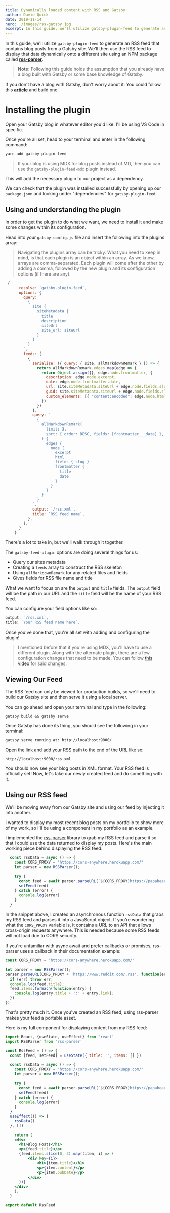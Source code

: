 ```yaml
---
title: Dynamically loaded content with RSS and Gatsby
author: David Quick
date: 2019-11-14
hero: ./images/rss-gatsby.jpg
excerpt: In this guide, we'll utilize gatsby-plugin-feed to generate an RSS feed that contains blog posts from a Gatsby site.
---
```


In this guide, we'll utilize `gatsby-plugin-feed` to generate an RSS feed that contains blog posts from a Gatsby site. We'll then use the RSS feed to display that data dynamically onto a different site using an NPM package called [**rss-parser**](https://www.npmjs.com/package/rss-parser).

> **Note:** 
Following this guide holds the assumption that you already have a blog built with Gatsby or some base knowledge of Gatsby.

If you don't have a blog with Gatsby, don't worry about it. You could follow this [**article**](https://daveceddia.com/start-blog-gatsby-netlify/) and build one. 

# Installing the plugin
Open your Gatsby blog in whatever editor you'd like. I'll be using VS Code in specific. 

Once you're all set, head to your terminal and enter in the following command: 

```shell
yarn add gatsby-plugin-feed
```

> If your blog is using MDX for blog posts instead of MD, then you can use the `gatsby-plugin-feed-mdx` plugin instead. 

This will add the necessary plugin to our project as a dependency. 

We can check that the plugin was installed successfully by opening up our `package.json` and looking under "dependencies" for `gatsby-plugin-feed`.

## Using and understanding the plugin 
In order to get the plugin to do what we want, we need to install it and make some changes within its configuration.

Head into your `gatsby-config.js` file and insert the following into the plugins array:

> Navigating the plugins array can be tricky. What you need to keep in mind, is that each plugin is an object within an array. As we know, arrays are comma-separated. Each plugin will come after the other by adding a comma, followed by the new plugin and its configuration options (if there are any). 

```js
 {
      resolve: `gatsby-plugin-feed`,
      options: {
        query: `
          {
            site {
              siteMetadata {
                title
                description
                siteUrl
                site_url: siteUrl
              }
            }
          }
        `,
        feeds: [
          {
            serialize: ({ query: { site, allMarkdownRemark } }) => {
              return allMarkdownRemark.edges.map(edge => {
                return Object.assign({}, edge.node.frontmatter, {
                  description: edge.node.excerpt,
                  date: edge.node.frontmatter.date,
                  url: site.siteMetadata.siteUrl + edge.node.fields.slug,
                  guid: site.siteMetadata.siteUrl + edge.node.fields.slug,
                  custom_elements: [{ "content:encoded": edge.node.html }],
                })
              })
            },
            query: `
              {
                allMarkdownRemark(
                  limit: 3,
                  sort: { order: DESC, fields: [frontmatter___date] },
                ) {
                  edges {
                    node {
                      excerpt
                      html
                      fields { slug }
                      frontmatter {
                        title
                        date
                      }
                    }
                  }
                }
              }
            `,
            output: `/rss.xml`,
            title: `RSS feed name`,
          },
        ],
      }
    }
```
There's a lot to take in, but we'll walk through it together. 

The `gatsby-feed-plugin` options are doing several things for us: 

- Query our sites metadata
- Creating a `feeds` array to construct the RSS skeleton
- Using `allMarkdownRemark` for any related files and fields
- Gives fields for RSS file name and title  

What we want to focus on are the `output` and `title` fields. The `output` field will be the path in our URL and the `title` field will be the name of your RSS feed. 

You can configure your field options like so: 

```js
output: `/rss.xml`,
title: `Your RSS feed name here`,
```
Once you've done that, you're all set with adding and configuring the plugin!

> I mentioned before that if you're using MDX, you'll have to use a different plugin. Along with the alternate plugin, there are a few configuration changes that need to be made. You can follow [this video](https://www.youtube.com/watch?v=Pzx2F_6U1dw) for said changes.

## Viewing Our Feed

The RSS feed can only be viewed for production builds, so we'll need to build our Gatsby site and then serve it using a local server.

You can go ahead and open your terminal and type in the following:

```shell
gatsby build && gatsby serve
```

Once Gatsby has done its thing, you should see the following in your terminal: 

```shell
gatsby serve running at: http://localhost:9000/
```

Open the link and add your RSS path to the end of the URL like so:

```shell
http://localhost:9000/rss.xml
```

You should now see your blog posts in XML format. Your RSS feed is officially set! Now, let's take our newly created feed and do something with it. 

## Using our RSS feed

We'll be moving away from our Gatsby site and using our feed by injecting it into another. 

I wanted to display my most recent blog posts on my portfolio to show more of my work, so I'll be using a component in my portfolio as an example. 

I implemented the [rss-parser](https://www.npmjs.com/package/rss-parser) library to grab my RSS feed and parse it so that I could use the data returned to display my posts. Here's the main working piece behind displaying the RSS feed: 

```js
  const rssData = async () => {
    const CORS_PROXY = "https://cors-anywhere.herokuapp.com/"
    let parser = new RSSParser();
    
    try {
      const feed = await parser.parseURL(`${CORS_PROXY}https://papabearcodes.com/rss.xml`)
      setFeed(feed)
    } catch (error) {
      console.log(error)
    }
  }
```

In the snippet above, I created an asynchronous function `rssData` that grabs my RSS feed and parses it into a JavaScript object. If you're wondering what the `CORS_PROXY` variable is, it contains a URL to an API that allows cross-origin requests anywhere. This is needed because some RSS feeds will not load due to CORS security. 

If you're unfamiliar with async await and prefer callbacks or promises, rss-parser uses a callback in their documentation example: 

```js
const CORS_PROXY = "https://cors-anywhere.herokuapp.com/"
 
let parser = new RSSParser();
parser.parseURL(CORS_PROXY + 'https://www.reddit.com/.rss', function(err, feed) {
  if (err) throw err;
  console.log(feed.title);
  feed.items.forEach(function(entry) {
    console.log(entry.title + ':' + entry.link);
  })
})
```

That's pretty much it. Once you've created an RSS feed, using rss-parser makes your feed a portable asset.

Here is my full component for displaying content from my RSS feed: 

```jsx
import React, {useState, useEffect} from 'react'
import RSSParser from 'rss-parser'

const RssFeed = () => {
  const [feed, setFeed] = useState({ title: '', items: [] })

  const rssData = async () => {
    const CORS_PROXY = "https://cors-anywhere.herokuapp.com/"
    let parser = new RSSParser();
    
    try {
      const feed = await parser.parseURL(`${CORS_PROXY}https://papabearcodes.com/rss.xml`)
      setFeed(feed)
    } catch (error) {
      console.log(error)
    }
  }
  useEffect(() => {
    rssData()
  }, [])

    return (
    <div>
      <h1>Blog Posts</h1>
      <p>{feed.title}</p>
      {feed.items.slice(0, 3).map((item, i) => (
          <div key={i}>
              <h1>{item.title}</h1>
              <p>{item.content}</p>
              <p>{item.pubDate}</p>
          </div>
      ))}
    </div>
    );
  }

export default RssFeed
```